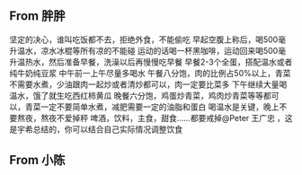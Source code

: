 ## From 胖胖
坚定的决心，谁叫吃饭都不去，拒绝外食，不能偷吃
早起空腹上称后，喝500毫升温水，凉水冰棍等所有凉的不能碰
运动的话喝一杯黑咖啡，运动回来喝500毫升温热水，然后准备早餐，洗澡以后再慢慢吃早餐
早餐2-3个全蛋，搭配温水或者纯牛奶纯豆浆
中午前一上午尽量多喝水
午餐八分饱，肉的比例占50%以上，青菜不需要水煮，少油跟肉一起炒或者清炒都可以，肉一定要比菜多
下午继续大量喝温水，饿了就生吃西红柿黄瓜
晚餐六分饱，鸡蛋炒青菜，鸡肉炒青菜等等都可以，青菜一定不要简单水煮，减肥需要一定的油脂和蛋白
喝温水是关键，晚上不要熬夜，熬夜不爱掉秤
啤酒，饮料，主食，甜食……都要戒掉@Peter 王广忠 ，这是宇希总结的，你可以结合自己实际情况调整饮食

## From 小陈


